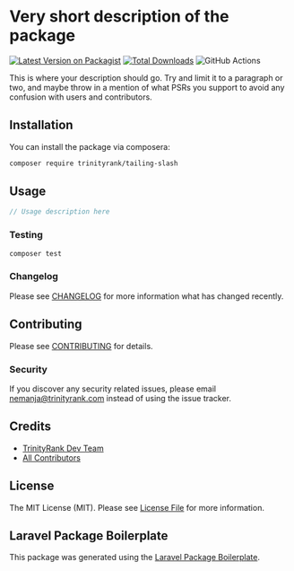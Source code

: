 # Very short description of the package

[![Latest Version on Packagist](https://img.shields.io/packagist/v/trinityrank/tailing-slash.svg?style=flat-square)](https://packagist.org/packages/trinityrank/tailing-slash)
[![Total Downloads](https://img.shields.io/packagist/dt/trinityrank/tailing-slash.svg?style=flat-square)](https://packagist.org/packages/trinityrank/tailing-slash)
![GitHub Actions](https://github.com/trinityrank/tailing-slash/actions/workflows/main.yml/badge.svg)

This is where your description should go. Try and limit it to a paragraph or two, and maybe throw in a mention of what PSRs you support to avoid any confusion with users and contributors.

## Installation

You can install the package via composera:

```bash
composer require trinityrank/tailing-slash
```

## Usage

```php
// Usage description here
```

### Testing

```bash
composer test
```

### Changelog

Please see [CHANGELOG](CHANGELOG.md) for more information what has changed recently.

## Contributing

Please see [CONTRIBUTING](CONTRIBUTING.md) for details.

### Security

If you discover any security related issues, please email nemanja@trinityrank.com instead of using the issue tracker.

## Credits

-   [TrinityRank Dev Team](https://github.com/trinityrank)
-   [All Contributors](../../contributors)

## License

The MIT License (MIT). Please see [License File](LICENSE.md) for more information.

## Laravel Package Boilerplate

This package was generated using the [Laravel Package Boilerplate](https://laravelpackageboilerplate.com).
